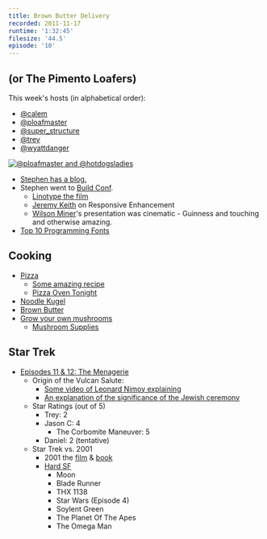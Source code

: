 ```yaml
---
title: Brown Butter Delivery
recorded: 2011-11-17
runtime: '1:32:45'
filesize: '44.5'
episode: '10'
---
```


## (or The Pimento Loafers)

This week's hosts (in alphabetical order):

- [@calem](https://twitter.com/calem)
- [@ploafmaster](https://twitter.com/ploafmaster)
- [@super_structure](https://twitter.com/super_structure)
- [@trey](https://twitter.com/trey)
- [@wyattdanger](https://twitter.com/wyattdanger)

[![@ploafmaster and @hotdogsladies](https://treylabs-cdn.nyc3.digitaloceanspaces.com/jawgrind/Jawgrind-Episode-10.jpg)](http://www.flickr.com/photos/ploafmaster/6027943914/)

- [Stephen has a blog.](http://blog.stephenwyattbush.com/)
- Stephen went to [Build Conf](http://2011.buildconf.com/).
    - [Linotype the film](http://vimeo.com/15032988)
    - [Jeremy Keith](http://adactio.com/) on Responsive Enhancement
    - [Wilson Miner](http://www.wilsonminer.com/)'s presentation was cinematic     - Guinness
and touching and otherwise amazing.
- [Top 10 Programming Fonts](http://hivelogic.com/articles/top-10-programming-fonts/)

## Cooking

- [Pizza](http://www.youtube.com/watch?v=bpet67TTVag)
    - [Some amazing recipe](https://simple-note.appspot.com/publish/s7ZSY0)
    - [Pizza Oven Tonight](http://www.flickr.com/photos/pjpink/6063446271/)
- [Noodle Kugel](http://eggandtoast.com/trey/card/220/)
- [Brown Butter](http://eggandtoast.com/ploafmaster/card/248/)
- [Grow your own mushrooms](http://torchbearer.utk.edu/2011/11/how-to-make-a-mushroom-log/)
    - [Mushroom Supplies](http://everythingmushrooms.com/)

## Star Trek

- [Episodes 11 &amp; 12: The Menagerie](http://en.wikipedia.org/wiki/The_Menagerie_(Star_Trek:_The_Original_Series))
    - Origin of the Vulcan Salute:
        - [Some video of Leonard Nimoy explaining](http://www.youtube.com/watch?v=G1d83XOORP0)
        - [An explanation of the significance of the Jewish ceremony](https://web.archive.org/web/20130317104037/http://upstel.net/~rooster/v-salute.html)
    - Star Ratings (out of 5)
        - Trey: 2
        - Jason C: 4
            - The Corbomite Maneuver: 5
        - Daniel: 2 (tentative)
    - Star Trek vs. 2001
        - 2001 the [film](http://en.wikipedia.org/wiki/2001:_A_Space_Odyssey_(film)) &amp; [book](http://en.wikipedia.org/wiki/2001:_A_Space_Odyssey_(novel))
        - [Hard SF](http://en.wikipedia.org/wiki/Hard_science_fiction)
            - Moon
            - Blade Runner
            - THX 1138
            - Star Wars (Episode 4)
            - Soylent Green
            - The Planet Of The Apes
            - The Omega Man
